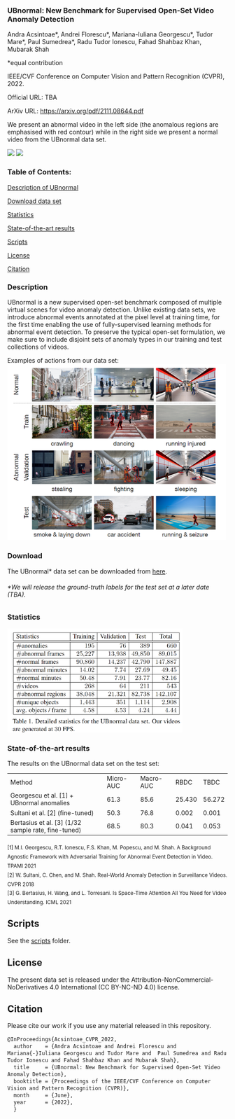 ### UBnormal: New Benchmark for Supervised Open-Set Video Anomaly Detection
Andra Acsintoae*, Andrei Florescu*, Mariana-Iuliana Georgescu*, Tudor Mare*, Paul Sumedrea*, Radu Tudor Ionescu, Fahad Shahbaz Khan, Mubarak Shah

*equal contribution

IEEE/CVF Conference on Computer Vision and Pattern Recognition (CVPR), 2022.

Official URL: TBA

ArXiv URL: https://arxiv.org/pdf/2111.08644.pdf


We present an abnormal video in the left side (the anomalous regions are emphasised with red contour) while in the right side we present a normal video from the UBnormal data set.

![](./imgs/abnormal_scene_29_scenario_3.gif)
![](./imgs/normal_scene_16_scenario_2.gif)


### Table of Contents:

  [Description of UBnormal](#description) 
  
  [Download data set](#download)
  
  [Statistics](#statistics)
  
  [State-of-the-art results](#State-of-the-art-results)
  
  [Scripts](#scripts)
  
  [License](#license)
  
  [Citation](#citation) 
 

### Description
UBnormal is a new supervised open-set benchmark composed of multiple virtual scenes for video anomaly detection. 
Unlike existing data sets, we introduce abnormal events annotated at the pixel level at training time,
for the first time enabling the use of fully-supervised learning methods for abnormal event detection. 
To preserve the typical open-set formulation, we make sure to include disjoint sets of anomaly types in our training
and test collections of videos.

Examples of actions from our data set:    
<img src="https://raw.githubusercontent.com/lilygeorgescu/UBnormal/main/imgs/ubnormal_examples.png" width="500">

### Download
The UBnormal* data set can be downloaded from [here](https://drive.google.com/file/d/1Q-CiKN0jGkxcpLWszY0E2CMBFHc5Ns_w/view?usp=sharing).

###### *We will release the ground-truth labels for the test set at a later date (TBA).

### Statistics 
<img src="https://raw.githubusercontent.com/lilygeorgescu/UBnormal/main/imgs/statistics.png" width="400">

### State-of-the-art results
The results on the UBnormal data set on the test set:
<table>
<tr>
    <td>Method</td> 
    <td>Micro-AUC</td>
    <td>Macro-AUC</td>
    <td>RBDC</td>
    <td>TBDC</td>
</tr>
  
<tr>
    <td>Georgescu et al. [1] + UBnormal anomalies</td> 
    <td>61.3</td>
    <td>85.6</td>
    <td>25.430</td>
    <td>56.272</td>
</tr>

<tr>
    <td>Sultani et al. [2] (fine-tuned)</td> 
    <td>50.3</td>
    <td>76.8</td>
    <td>0.002</td>
    <td>0.001</td>
</tr>

<tr>
    <td>Bertasius et al. [3] (1/32 sample rate, fine-tuned)</td> 
    <td>68.5</td>
    <td>80.3</td>
    <td>0.041</td>
    <td>0.053</td>
</tr>

</table>

<div>
<sub>
[1] M.I. Georgescu, R.T. Ionescu, F.S. Khan, M. Popescu, and M. Shah. A Background Agnostic Framework with Adversarial Training for Abnormal Event Detection in Video. TPAMI 2021
</sub>
</div>
<div>
<sub>
[2] W. Sultani, C. Chen, and M. Shah. Real-World Anomaly Detection in Surveillance Videos. CVPR 2018
</sub>
</div>
<div>
<sub>
[3] G. Bertasius, H. Wang, and L. Torresani. Is Space-Time Attention All You Need for Video Understanding. ICML 2021
</sub>
</div>


## Scripts

See the [scripts](https://github.com/lilygeorgescu/UBnormal/tree/main/scripts) folder.

## License
The present data set is released under the 
Attribution-NonCommercial-NoDerivatives 4.0 International (CC BY-NC-ND 4.0) license.

## Citation 
Please cite our work if you use any material released in this repository.
```
@InProceedings{Acsintoae_CVPR_2022,
  author    = {Andra Acsintoae and Andrei Florescu and Mariana{-}Iuliana Georgescu and Tudor Mare and  Paul Sumedrea and Radu Tudor Ionescu and Fahad Shahbaz Khan and Mubarak Shah},
  title     = {UBnormal: New Benchmark for Supervised Open-Set Video Anomaly Detection},
  booktitle = {Proceedings of the IEEE/CVF Conference on Computer Vision and Pattern Recognition (CVPR)},
  month     = {June},
  year      = {2022},
  }
``` 
